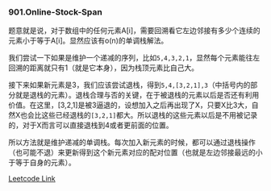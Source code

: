 ### 901.Online-Stock-Span

题意就是说，对于数组中的任何元素A[i]，需要回溯看它左边邻接有多少个连续的元素小于等于A[i]。显然应该有o(n)的单调栈解法。

我们尝试一下如果是维护一个递减的序列，比如```5,4,3,2,1```，显然每个元素能往左回溯的距离就只有1（就是它本身），因为栈顶元素比自己大。

接下来如果新元素是3，我们应该尝试退栈，得到```5,4,[3,2,1],3```（中括号内的部分就是退栈的元素）。退栈合理与否的关键，在于被退栈的元素以后是否还有利用价值。在这里，[3,2,1]是被3逼退的，设想加入之后再出现了X，只要X比3大，自然X也会比这些已经退栈的```[3,2,1]```都大。所以退栈的这些元素以后是不用被记录的，对于X而言可以直接退栈到4或者更前面的位置。

所以方法就是维护递减的单调栈。每次加入新元素的时候，都可以通过退栈操作（也可能不退）来更新得到这个新元素对应的配对位置（也就是左边邻接最远的小于等于自身的元素）。


[Leetcode Link](https://leetcode.com/problems/online-stock-span)